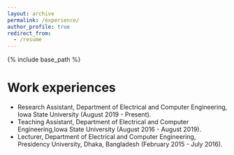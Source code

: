 ```yaml
---
layout: archive
permalink: /experience/
author_profile: true
redirect_from:
  - /resume
---
```


{% include base_path %}

Work experiences
======
* Research Assistant, Department of Electrical and Computer Engineering, Iowa State University (August 2019 - Present).
* Teaching Assistant, Department of Electrical and Computer Engineering,Iowa State University (August 2016 - August 2019).
* Lecturer, Department of Electrical and Computer Engineering, Presidency University, Dhaka, Bangladesh (February 2015 - July 2016).
